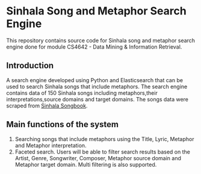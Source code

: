 # Sinhala Song and Metaphor Search Engine

This repository contains source code for Sinhala song and metaphor search engine done for module CS4642 - Data Mining & Information Retrieval.

## Introduction

A search engine developed using Python and Elasticsearch that can be used to search Sinhala songs that include metaphors. The search engine contains data of 150 Sinhala songs including metaphors,their interpretations,source domains and target domains. The songs data were scraped from [Sinhala Songbook](https://www.sinhalasongbook.com/).

## Main functions of the system

1. Searching songs that include metaphors using the Title, Lyric, Metaphor and Metaphor interpretation.
2. Faceted search.
   Users will be able to filter search results based on the Artist, Genre, Songwriter, Composer, Metaphor source domain and Metaphor target domain.
   Multi filtering is also supported.

